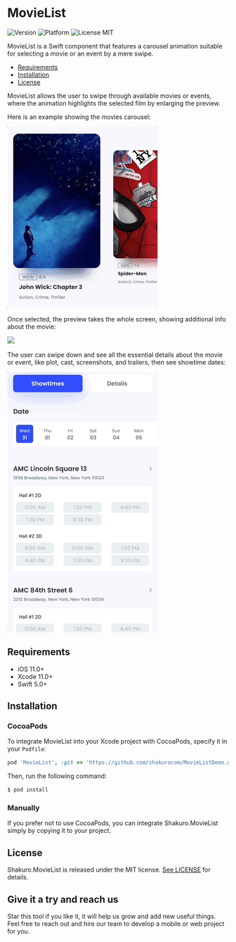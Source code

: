 <br><br>
# MovieList
![Version](https://img.shields.io/badge/version-1.0.0-blue.svg)
![Platform](https://img.shields.io/badge/platform-iOS-lightgrey.svg)
![License MIT](https://img.shields.io/badge/license-MIT-green.svg)

MovieList is a Swift component that features a carousel animation suitable for selecting a movie or an event by a mere swipe. 

- [Requirements](#requirements)
- [Installation](#installation)
- [License](#license)

MovieList allows the user to swipe through available movies or events, where the animation highlights the selected film by enlarging the preview.

Here is an example showing the movies carousel:

![](Resources/scrollingItems.gif)

Once selected, the preview takes the whole screen, showing additional info about the movie:

![](Resources/animateTransition.gif)

The user can swipe down and see all the essential details about the movie or event, like plot, cast, screenshots, and trailers, then see showtime dates:

![](Resources/showtimesDetailsSample.gif)

## Requirements

- iOS 11.0+
- Xcode 11.0+
- Swift 5.0+

## Installation

### CocoaPods

To integrate MovieList into your Xcode project with CocoaPods, specify it in your `Podfile`:

```ruby
pod 'MovieList', :git => 'https://github.com/shakurocom/MovieListDemo.git', :commit => d07ccab3ae9f15eeb021c23c018152fa86bd0acd
```

Then, run the following command:

```bash
$ pod install
```

### Manually

If you prefer not to use CocoaPods, you can integrate Shakuro.MovieList simply by copying it to your project.

## License

Shakuro.MovieList is released under the MIT license. [See LICENSE](https://github.com/shakurocom/ScrollableTabs/blob/master/LICENSE.md) for details.

## Give it a try and reach us

Star this tool if you like it, it will help us grow and add new useful things. 
Feel free to reach out and hire our team to develop a mobile or web project for you.

